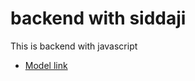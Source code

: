 # backend with siddaji
This is backend with javascript

- [Model link](https://app.eraser.io/workspace/YtPqZ1VogxGy1jzIDkzj?origin=share)